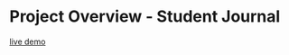 # Project Overview - Student Journal

[live demo](https://nickwang0808.github.io/student-journal/#/)
